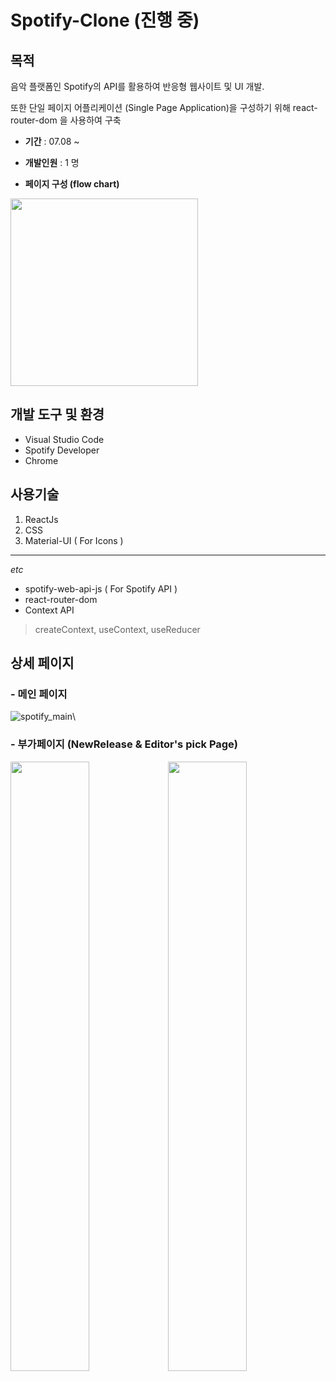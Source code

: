 # Spotify-Clone (진행 중)
## 목적
음악 플랫폼인 Spotify의 API를 활용하여 반응형 웹사이트 및 UI 개발.

또한 단일 페이지 어플리케이션 (Single Page Application)을 구성하기 위해 react-router-dom 을 사용하여 구축

- **기간** :
07.08 ~ 

- **개발인원** :
1 명

- **페이지 구성 (flow chart)** 
<img src="https://user-images.githubusercontent.com/56250064/128592719-9cabbf66-3dae-445c-9e73-f3f930416cc6.png" witdh="400" height="300">


## 개발 도구 및 환경
- Visual Studio Code
- Spotify Developer 
- Chrome

## 사용기술
1. ReactJs
2. CSS
3. Material-UI ( For Icons )

<hr/>

*etc* 
- spotify-web-api-js ( For Spotify API )
- react-router-dom
- Context API
> createContext, useContext, useReducer

## 상세 페이지
### - 메인 페이지
![spotify_main](https://user-images.githubusercontent.com/56250064/128592943-9312d6bb-13ca-42bf-8ce9-01ab617e3af6.png)\

### - 부가페이지 (NewRelease & Editor's pick Page)
<img src="https://user-images.githubusercontent.com/56250064/128593087-ffcf322c-0d3c-47a6-9bf8-952761780388.png" width="50%"><img src="https://user-images.githubusercontent.com/56250064/128593089-bbc5e1d2-21b3-437c-a520-e54f4dd2a3d6.png" width="50%">
